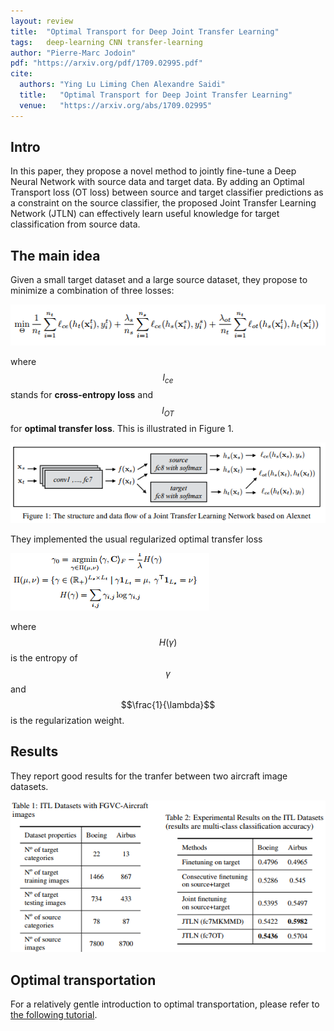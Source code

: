 ```yaml
---
layout: review
title:  "Optimal Transport for Deep Joint Transfer Learning"
tags:   deep-learning CNN transfer-learning
author: "Pierre-Marc Jodoin"
pdf: "https://arxiv.org/pdf/1709.02995.pdf"
cite:
  authors: "Ying Lu Liming Chen Alexandre Saidi"
  title:   "Optimal Transport for Deep Joint Transfer Learning" 
  venue:   "https://arxiv.org/abs/1709.02995"
---
```


## Intro
In this paper, they propose a novel method to jointly fine-tune a Deep Neural Network with source data and target data. By adding an Optimal Transport loss (OT loss) between source and target classifier predictions as a constraint on the source classifier, the proposed Joint Transfer Learning Network (JTLN) can effectively learn useful knowledge for target classification from source data. 

## The main idea


Given a small target dataset and a large source dataset, they propose to minimize a combination of three losses:

![](/deep-learning/images/jointOT/sc01.png)

where $$l_{ce}$$ stands for **cross-entropy loss** and $$l_{OT}$$ for **optimal transfer loss**. This is illustrated in Figure 1.

![](/deep-learning/images/jointOT/sc02.png)

They implemented the usual regularized optimal transfer loss

![](/deep-learning/images/jointOT/sc04.png)


where $$H(\gamma)$$ is the entropy of $$\gamma$$ and $$\frac{1}{\lambda}$$ is the regularization weight.

## Results

They report good results for the tranfer between two aircraft image datasets.

![](/deep-learning/images/jointOT/sc03.png)

## Optimal transportation

For a relatively gentle introduction to optimal transportation, please refer to [the following tutorial](https://remi.flamary.com/pres/OTML_ISIS_2017.pdf).

